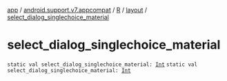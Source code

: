 [app](../../../index.md) / [android.support.v7.appcompat](../../index.md) / [R](../index.md) / [layout](index.md) / [select_dialog_singlechoice_material](./select_dialog_singlechoice_material.md)

# select_dialog_singlechoice_material

`static val select_dialog_singlechoice_material: `[`Int`](https://kotlinlang.org/api/latest/jvm/stdlib/kotlin/-int/index.html)
`static val select_dialog_singlechoice_material: `[`Int`](https://kotlinlang.org/api/latest/jvm/stdlib/kotlin/-int/index.html)